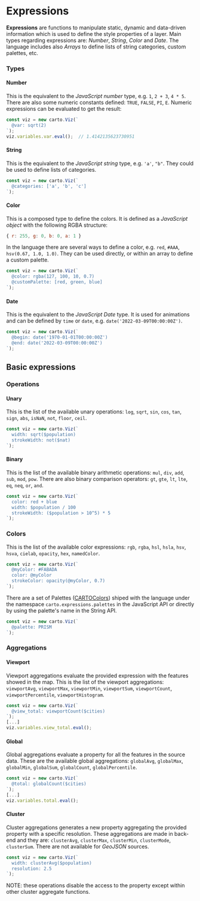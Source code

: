 # Expressions

**Expressions** are functions to manipulate static, dynamic and data-driven information which is used to define the style properties of a layer. Main types regarding expressions are: *Number*, *String*, *Color* and *Date*. The language includes also *Arrays* to define lists of string categories, custom palettes, etc.

### Types

#### Number

This is the equivalent to the *JavaScript number* type,
e.g. `1`, `2 + 3`, `4 * 5`. There are also some numeric constants defined: `TRUE`, `FALSE`, `PI`, `E`. Numeric expressions can be evaluated to get the result:

```js
const viz = new carto.Viz(`
  @var: sqrt(2)
`);
viz.variables.var.eval();  // 1.4142135623730951
```

#### String

This is the equivalent to the *JavaScript string* type, e.g. `'a'`, `"b"`. They could be used to define lists of categories.

```js
const viz = new carto.Viz(`
  @categories: ['a', 'b', 'c']
`);
```

#### Color

This is a composed type to define the colors. It is defined as a *JavaScript object* with the following RGBA structure:

```js
{ r: 255, g: 0, b: 0, a: 1 }
```

In the language there are several ways to define a color, e.g. `red`, `#AAA`, `hsv(0.67, 1.0, 1.0)`. They can be used directly, or within an array to define a custom palette.

```js
const viz = new carto.Viz(`
  @color: rgba(127, 100, 10, 0.7)
  @customPalette: [red, green, blue]
`);
```

#### Date

This is the equivalent to the *JavaScript Date* type. It is used for animations and can be defined by `time` or `date`, e.g. `date('2022-03-09T00:00:00Z')`.

```js
const viz = new carto.Viz(`
  @begin: date('1970-01-01T00:00:00Z')
  @end: date('2022-03-09T00:00:00Z')
`);
```

## Basic expressions

### Operations

#### Unary

This is the list of the available unary operations: `log`, `sqrt`, `sin`, `cos`, `tan`, `sign`, `abs`, `isNaN`, `not`, `floor`, `ceil`.

```js
const viz = new carto.Viz(`
  width: sqrt($population)
  strokeWidth: not($nat)
`);
```

#### Binary

This is the list of the available binary arithmetic operations: `mul`, `div`, `add`, `sub`, `mod`, `pow`. There are also binary comparison operators: `gt`, `gte`, `lt`, `lte`, `eq`, `neq`, `or`, `and`.

```js
const viz = new carto.Viz(`
  color: red + blue
  width: $population / 100
  strokeWidth: ($population > 10^5) * 5
`);
```

### Colors

This is the list of the available color expressions: `rgb`, `rgba`, `hsl`, `hsla`, `hsv`, `hsva`, `cielab`, `opacity`, `hex`, `namedColor`.

```js
const viz = new carto.Viz(`
  @myColor: #FABADA
  color: @myColor
  strokeColor: opacity(@myColor, 0.7)
`);
```

There are a set of Palettes ([CARTOColors](https://carto.com/carto-colors/)) shiped with the language under the namespace `carto.expressions.palettes` in the JavaScript API or directly by using the palette's name in the String API.

```js
const viz = new carto.Viz(`
  @palette: PRISM
`);
```

### Aggregations

#### Viewport

Viewport aggregations evaluate the provided expression with the features showed in the map. This is the list of the viewport aggregations: `viewportAvg`, `viewportMax`, `viewportMin`, `viewportSum`, `viewportCount`, `viewportPercentile`, `viewportHistogram`.

```js
const viz = new carto.Viz(`
  @view_total: viewportCount($cities)
`);
[...]
viz.variables.view_total.eval();
```

#### Global

Global aggregations evaluate a property for all the features in the source data. These are the available global aggregations: `globalAvg`, `globalMax`, `globalMin`, `globalSum`, `globalCount`, `globalPercentile`.

```js
const viz = new carto.Viz(`
  @total: globalCount($cities)
`);
[...]
viz.variables.total.eval();
```

#### Cluster

Cluster aggregations generates a new property aggregating the provided property with a specific resolution. These aggregations are made in back-end and they are: `clusterAvg`, `clusterMax`, `clusterMin`, `clusterMode`, `clusterSum`. There are not available for *GeoJSON* sources.


```js
const viz = new carto.Viz(`
  width: clusterAvg($population)
  resolution: 2.5
`);
```

NOTE: these operations disable the access to the property except within other cluster aggregate functions.
